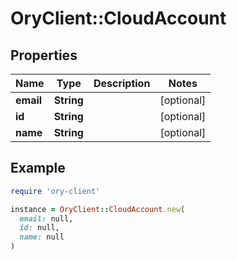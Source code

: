 # OryClient::CloudAccount

## Properties

| Name | Type | Description | Notes |
| ---- | ---- | ----------- | ----- |
| **email** | **String** |  | [optional] |
| **id** | **String** |  | [optional] |
| **name** | **String** |  | [optional] |

## Example

```ruby
require 'ory-client'

instance = OryClient::CloudAccount.new(
  email: null,
  id: null,
  name: null
)
```

